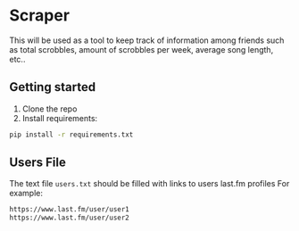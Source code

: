 # Scraper

This will be used as a tool to keep track of information among friends such as total scrobbles, amount of scrobbles per week, average song length, etc..

## Getting started

1. Clone the repo
2. Install requirements:

```sh
pip install -r requirements.txt
```

## Users File

The text file ```users.txt``` should be filled with links to users last.fm profiles
For example:

```sh
https://www.last.fm/user/user1
https://www.last.fm/user/user2
```